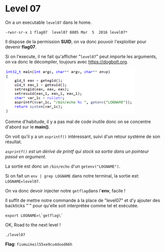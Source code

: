 # Level 07
On a un executable `level07` dans le home.

`-rwsr-sr-x 1 flag07  level07 8805 Mar  5  2016 level07*`

Il dispose de la permission **SUID**, on va donc pouvoir l'exploitier pour devenir **flag07**.

Si on l'execute, il ne fait qu'afficher "`level07`" peut importe les arguments, on va donc le décompiler, toujours avec https://dogbolt.org.

![*content.png*](./content.png)

Comme d'habitude, il y a pas mal de code inutile donc on se concentre d'abord sur le **main()**.

On voit qu'il y a un `asprintf()` intéressant, suivi d'un retour système de son résultat.

*`asprintf()` est un dérivé de printf qui stock sa sortie dans un pointeur passé en argument.*

La sortie est donc un `/bin/echo` d'un `getenv("LOGNAME")`.

Si on fait un `env | grep LOGNAME` dans notre terminal, la sortie est:  `LOGNAME=level07`.

On va donc devoir injecter notre `getflag`dans l'**env**, facile !

Il suffit de mettre notre commande à la place de "level07" et d'y ajouter des backticks "`" pour qu'elle soit interprétée comme tel et exécutée.

``export LOGNAME=\`getflag\` ``

OK, Road to the next level !

`./level07`

**Flag**: `fiumuikeil55xe9cu4dood66h`
